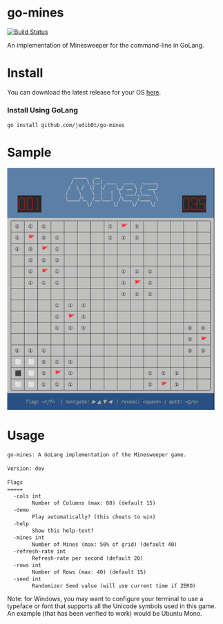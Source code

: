 # go-mines

[![Build Status](https://github.com/jedib0t/go-mines/workflows/CI/badge.svg?branch=main)](https://github.com/jedib0t/go-mines/actions?query=workflow%3ACI+event%3Apush+branch%3Amain)

An implementation of Minesweeper for the command-line in GoLang.

# Install

You can download the latest release for your OS [here](https://github.com/jedib0t/go-mines/releases/latest).

### Install Using GoLang
```
go install github.com/jedib0t/go-mines
```

# Sample

<img src="mines.png" alt="Sample" width="480"/>

# Usage

```
go-mines: A GoLang implementation of the Minesweeper game.

Version: dev

Flags
=====
  -cols int
    	Number of Columns (max: 80) (default 15)
  -demo
    	Play automatically? (this cheats to win)
  -help
    	Show this help-text?
  -mines int
    	Number of Mines (max: 50% of grid) (default 40)
  -refresh-rate int
    	Refresh-rate per second (default 20)
  -rows int
    	Number of Rows (max: 40) (default 15)
  -seed int
    	Randomizer Seed value (will use current time if ZERO)
```

Note: for Windows, you may want to configure your terminal to use a typeface or
font that supports all the Unicode symbols used in this game. An example (that
has been verified to work) would be Ubuntu Mono.

